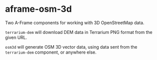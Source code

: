 aframe-osm-3d
=============

Two A-Frame components for working with 3D OpenStreetMap data.

`terrarium-dem` will download DEM data in Terrarium PNG format from the
given URL.

`osm3d` will generate OSM 3D vector data, using data sent from the
`terrarium-dem` component, or anywhere else.
